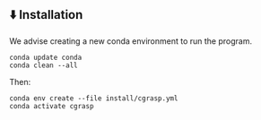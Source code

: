 ## ⬇️ Installation

We advise creating a new conda environment to run the program.

```
conda update conda
conda clean --all
```

Then:

```
conda env create --file install/cgrasp.yml
conda activate cgrasp
```
